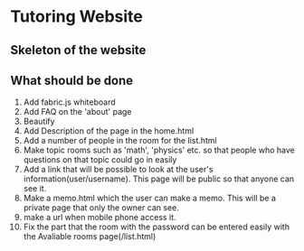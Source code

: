 # Tutoring Website


## Skeleton of the website


## What should be done

1. Add fabric.js whiteboard
2. Add FAQ on the 'about' page
3. Beautify
4. Add Description of the page in the home.html
5. Add a number of people in the room for the list.html
6. Make topic rooms such as 'math', 'physics' etc. so that people who have questions on that topic could go in easily
8. Add a link that will be possible to look at the user's information(user/username). This page will be public so that anyone can see it.
9. Make a memo.html which the user can make a memo. This will be a private page that only the owner can see.
10. make a url when mobile phone access it.
11. Fix the part that the room with the password can be entered easily with the Avaliable rooms page(/list.html)